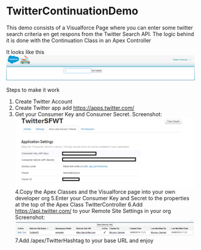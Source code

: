 TwitterContinuationDemo
=======================
This demo consists of a Visualforce Page where you can enter some twitter search criteria en get respons from the Twitter Search API.
The logic behind it is done with the Continuation Class in an Apex Controller

It looks like this ![Demo Screenshot](/readme/vf_page.PNG?raw=true)

Steps to make it work

1. Create Twitter Account
2. Create Twitter app add https://apps.twitter.com/
3. Get your Consumer Key and Consumer Secret. 
Screenshot:
![TwitterKeys Screenshot](/readme/twitter_access.PNG?raw=true)
4.Copy the Apex Classes and the Visualforce page into your own developer org
5.Enter your Consumer Key and Secret to the properties at the top of the Apex Class TwitterController
6.Add https://api.twitter.com/ to your Remote Site Settings in your org
Screenshot:
![RemoteSite Screenshot](/readme/remotesite.PNG?raw=true)
7.Add /apex/TwitterHashtag to your base URL and enjoy



